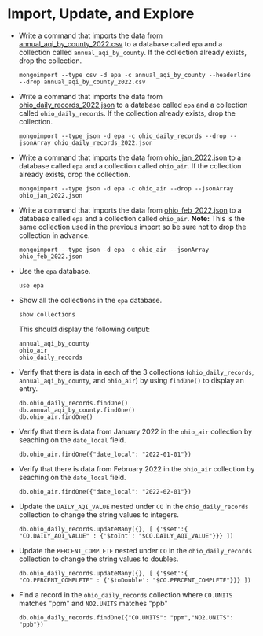 # Import, Update, and Explore

* Write a command that imports the data from [annual_aqi_by_county_2022.csv](../Resources/annual_aqi_by_county_2022.csv) to a database called `epa` and a collection called `annual_aqi_by_county`. If the collection already exists, drop the collection.

    ```
    mongoimport --type csv -d epa -c annual_aqi_by_county --headerline --drop annual_aqi_by_county_2022.csv
    ```

* Write a command that imports the data from [ohio_daily_records_2022.json](../Resources/ohio_daily_records_2022.json) to a database called `epa` and a collection called `ohio_daily_records`. If the collection already exists, drop the collection.

    ```
    mongoimport --type json -d epa -c ohio_daily_records --drop --jsonArray ohio_daily_records_2022.json
    ```

* Write a command that imports the data from [ohio_jan_2022.json](../Resources/ohio_jan_2022.json) to a database called `epa` and a collection called `ohio_air`. If the collection already exists, drop the collection.

    ```
    mongoimport --type json -d epa -c ohio_air --drop --jsonArray ohio_jan_2022.json
    ```

* Write a command that imports the data from [ohio_feb_2022.json](../Resources/ohio_feb_2022.json) to a database called `epa` and a collection called `ohio_air`. **Note:** This is the same collection used in the previous import so be sure not to drop the collection in advance.

    ```
    mongoimport --type json -d epa -c ohio_air --jsonArray ohio_feb_2022.json
    ```

* Use the `epa` database.

    ```
    use epa
    ```

* Show all the collections in the `epa` database.

    ```shell
    show collections
    ```

    This should display the following output:

    ```text
    annual_aqi_by_county
    ohio_air
    ohio_daily_records
    ```

* Verify that there is data in each of the 3 collections (`ohio_daily_records`, `annual_aqi_by_county`, and `ohio_air`) by using `findOne()` to display an entry.

    ```shell
    db.ohio_daily_records.findOne()
    db.annual_aqi_by_county.findOne()
    db.ohio_air.findOne()
    ```

* Verify that there is data from January 2022 in the `ohio_air` collection by seaching on the `date_local` field.

    ```shell
    db.ohio_air.findOne({"date_local": "2022-01-01"})
    ```

* Verify that there is data from February 2022 in the `ohio_air` collection by seaching on the `date_local` field.

    ```shell
    db.ohio_air.findOne({"date_local": "2022-02-01"})
    ```

* Update the `DAILY_AQI_VALUE` nested under `CO` in the `ohio_daily_records` collection to change the string values to integers.

    ```shell
    db.ohio_daily_records.updateMany({}, [ {'$set':{ "CO.DAILY_AQI_VALUE" : {'$toInt': "$CO.DAILY_AQI_VALUE"}}} ])
    ```

* Update the `PERCENT_COMPLETE` nested under `CO` in the `ohio_daily_records` collection to change the string values to doubles.

    ```shell
    db.ohio_daily_records.updateMany({}, [ {'$set':{ "CO.PERCENT_COMPLETE" : {'$toDouble': "$CO.PERCENT_COMPLETE"}}} ])
    ```

* Find a record in the `ohio_daily_records` collection where `CO.UNITS` matches "ppm" and `NO2.UNITS` matches "ppb"

    ```shell
    db.ohio_daily_records.findOne({"CO.UNITS": "ppm","NO2.UNITS": "ppb"})
    ```

